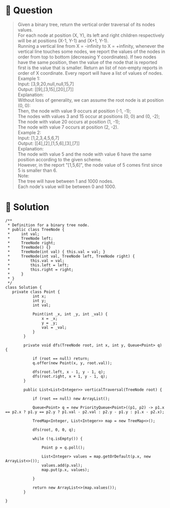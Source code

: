 # :crystal_ball: Question

> Given a binary tree, return the vertical order traversal of its nodes values.  
> For each node at position (X, Y), its left and right children respectively will be at positions (X-1, Y-1) and (X+1, Y-1).  
> Running a vertical line from X = -infinity to X = +infinity, whenever the vertical line touches some nodes, we report the values of the nodes in order from top to bottom (decreasing Y coordinates).
> If two nodes have the same position, then the value of the node that is reported first is the value that is smaller.
> Return an list of non-empty reports in order of X coordinate.  Every report will have a list of values of nodes.  
> Example 1:  
> Input: [3,9,20,null,null,15,7]  
> Output: [[9],[3,15],[20],[7]]  
> Explanation:   
> Without loss of generality, we can assume the root node is at position (0, 0):  
> Then, the node with value 9 occurs at position (-1, -1);  
> The nodes with values 3 and 15 occur at positions (0, 0) and (0, -2);  
> The node with value 20 occurs at position (1, -1);  
> The node with value 7 occurs at position (2, -2).  
> Example 2:  
> Input: [1,2,3,4,5,6,7]  
> Output: [[4],[2],[1,5,6],[3],[7]]  
> Explanation:   
> The node with value 5 and the node with value 6 have the same position according to the given scheme.  
> However, in the report "[1,5,6]", the node value of 5 comes first since 5 is smaller than 6.  
> Note:  
> The tree will have between 1 and 1000 nodes.  
> Each node's value will be between 0 and 1000.  

# :dragon: Solution

```
/**
 * Definition for a binary tree node.
 * public class TreeNode {
 *     int val;
 *     TreeNode left;
 *     TreeNode right;
 *     TreeNode() {}
 *     TreeNode(int val) { this.val = val; }
 *     TreeNode(int val, TreeNode left, TreeNode right) {
 *         this.val = val;
 *         this.left = left;
 *         this.right = right;
 *     }
 * }
 */
class Solution {
   private class Point {
            int x;
            int y;
            int val;

            Point(int _x, int _y, int _val) {
                x = _x;
                y = _y;
                val = _val;
            }
        }

        private void dfs(TreeNode root, int x, int y, Queue<Point> q) {

            if (root == null) return;
            q.offer(new Point(x, y, root.val));

            dfs(root.left, x - 1, y - 1, q);
            dfs(root.right, x + 1, y - 1, q);
        }

        public List<List<Integer>> verticalTraversal(TreeNode root) {

            if (root == null) new ArrayList();

            Queue<Point> q = new PriorityQueue<Point>((p1, p2) -> p1.x == p2.x ? p1.y == p2.y ? p1.val - p2.val : p2.y - p1.y : p1.x - p2.x);

            TreeMap<Integer, List<Integer>> map = new TreeMap<>();

            dfs(root, 0, 0, q);

            while (!q.isEmpty()) {

                Point p = q.poll();

                List<Integer> values = map.getOrDefault(p.x, new ArrayList<>());
                values.add(p.val);
                map.put(p.x, values);

            }

            return new ArrayList<>(map.values());
        }
    
}
```
 
